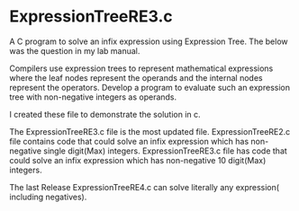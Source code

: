 # ExpressionTreeRE3.c
A C program to solve an infix expression using Expression Tree.
The below was the question in my lab manual.

Compilers use expression trees to represent mathematical
expressions where the leaf nodes represent the operands and the internal nodes
represent the operators. Develop a program to evaluate such an expression tree
with non-negative integers as operands.

I created these file to demonstrate the solution in c.

The ExpressionTreeRE3.c file is the most updated file.
ExpressionTreeRE2.c file contains code that could solve an infix expression which has non-negative single digit(Max) integers.
ExpressionTreeRE3.c file has code that could solve an infix expression which has non-negative 10 digit(Max) integers.

The last Release ExpressionTreeRE4.c can solve literally any expression( including negatives).

